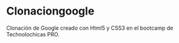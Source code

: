# Clonaciongoogle
Clonación de Google creado con Html5 y CSS3 en el bootcamp de Technolochicas PRO.
